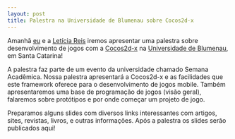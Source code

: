 ```yaml
---
layout: post
title: Palestra na Universidade de Blumenau sobre Cocos2d-x
---
```


Amanhã [eu](http://www.linkedin.com/in/cicanci "Bruno") e a [Letícia Reis](http://www.linkedin.com/in/lamaroreis "Leticia") iremos apresentar uma palestra sobre desenvolvimento de jogos com a [Cocos2d-x](http://www.cocos2d-x.org/ "Cocos2d-x") na [Universidade de Blumenau](http://www.furb.br/ "FURB"), em Santa Catarina!  

 A palestra faz parte de um evento da universidade chamado Semana Acadêmica. Nossa palestra apresentará a Cocos2d-x e as facilidades que este framework oferece para o desenvolvimento de jogos mobile. Também apresentaremos uma base de programação de jogos (visão geral), falaremos sobre protótipos e por onde começar um projeto de jogo.

Preparamos alguns slides com diversos links interessantes com artigos, sites, revistas, livros, e outras informações. Após a palestra os slides serão publicados aqui!
